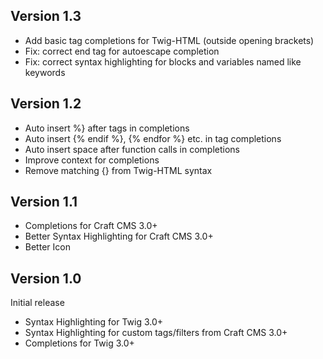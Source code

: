 ## Version 1.3

- Add basic tag completions for Twig-HTML (outside opening brackets)
- Fix: correct end tag for autoescape completion
- Fix: correct syntax highlighting for blocks and variables named like keywords

## Version 1.2

- Auto insert %} after tags in completions
- Auto insert {% endif %}, {% endfor %} etc. in tag completions
- Auto insert space after function calls in completions
- Improve context for completions
- Remove matching {} from Twig-HTML syntax

## Version 1.1

- Completions for Craft CMS 3.0+
- Better Syntax Highlighting for Craft CMS 3.0+
- Better Icon

## Version 1.0

Initial release

- Syntax Highlighting for Twig 3.0+
- Syntax Highlighting for custom tags/filters from Craft CMS 3.0+
- Completions for Twig 3.0+
